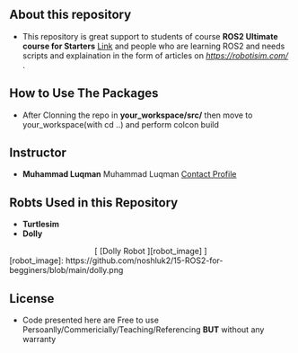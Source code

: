 ## About this repository
- This repository is great support to students of course  **ROS2 Ultimate course for Starters** [Link](https://www.udemy.com/user/e8894488-eb79-45f5-aef1-f3a8733b6f43/) and people who are  learning ROS2 and needs scripts and explaination in the form of articles on *https://robotisim.com/* . 

## How to Use The Packages
- After Clonning the repo in **your_workspace/src/** then move to your_workspace(with cd ..) and perform colcon build

## Instructor
- **Muhammad Luqman** 
Muhammad Luqman  [Contact Profile](https://www.linkedin.com/in/muhammad-luqman-9b227a11b/)  


## Robts Used in this Repository
- **Turtlesim**
- **Dolly**
<div align="center">
[ [Dolly Robot ][robot_image] ]
</div>
[robot_image]: https://github.com/noshluk2/15-ROS2-for-begginers/blob/main/dolly.png


## License
- Code presented here are Free to use Persoanlly/Commericially/Teaching/Referencing **BUT** without any warranty